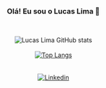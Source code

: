  

<div align=center>

### Olá! Eu sou o Lucas Lima 👋
<br>

![Lucas Lima GitHub stats](https://github-readme-stats.vercel.app/api?username=batistaluccas&show_icons=true&theme=radical)
<br><br>
[![Top Langs](https://github-readme-stats.vercel.app/api/top-langs/?username=batistaluccas&layout=compact)](https://github.com/anuraghazra/github-readme-stats)
<br><br><br>
[![Linkedin](https://img.shields.io/badge/LinkedIn-0077B5?style=for-the-badge&logo=linkedin&logoColor=whi)](https://www.linkedin.com/in/lucas-lima-batista/)
</div>




